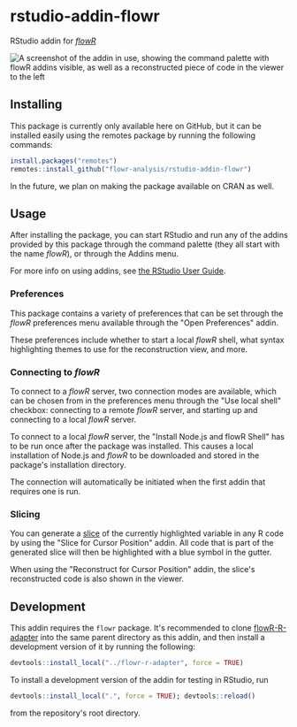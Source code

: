 # rstudio-addin-flowr

RStudio addin for [*flowR*](https://github.com/Code-Inspect/flowr)

![A screenshot of the addin in use, showing the command palette with flowR addins visible, as well as a reconstructed piece of code in the viewer to the left](media/splash.png)

## Installing
This package is currently only available here on GitHub, but it can be installed easily using the remotes package by running the following commands:
```R
install.packages("remotes")
remotes::install_github("flowr-analysis/rstudio-addin-flowr")
```

In the future, we plan on making the package available on CRAN as well.

## Usage

After installing the package, you can start RStudio and run any of the addins provided by this package through the command palette (they all start with the name *flowR*), or through the Addins menu.

For more info on using addins, see [the RStudio User Guide](https://docs.posit.co/ide/user/ide/guide/productivity/add-ins.html).

### Preferences

This package contains a variety of preferences that can be set through the *flowR* preferences menu available through the "Open Preferences" addin. 

These preferences include whether to start a local *flowR* shell, what syntax highlighting themes to use for the reconstruction view, and more.

### Connecting to *flowR*

To connect to a *flowR* server, two connection modes are available, which can be chosen from in the preferences menu through the "Use local shell" checkbox: connecting to a remote *flowR* server, and starting up and connecting to a local *flowR* server.

To connect to a local *flowR* server, the "Install Node.js and flowR Shell" has to be run once after the package was installed. This causes a local installation of Node.js and *flowR* to be downloaded and stored in the package's installation directory.

The connection will automatically be initiated when the first addin that requires one is run.

### Slicing

You can generate a [slice](https://github.com/flowr-analysis/flowr/wiki/Terminology#program-slice) of the currently highlighted variable in any R code by using the "Slice for Cursor Position" addin. All code that is part of the generated slice will then be highlighted with a blue symbol in the gutter.

When using the "Reconstruct for Cursor Position" addin, the slice's reconstructed code is also shown in the viewer.

## Development

This addin requires the `flowr` package. It's recommended to clone [flowR-R-adapter](https://github.com/flowr-analysis/flowR-R-adapter) into the same parent directory as this addin, and then install a development version of it by running the following:

```R
devtools::install_local("../flowr-r-adapter", force = TRUE)
```

To install a development version of the addin for testing in RStudio, run

```R
devtools::install_local(".", force = TRUE); devtools::reload()
```

from the repository's root directory.
